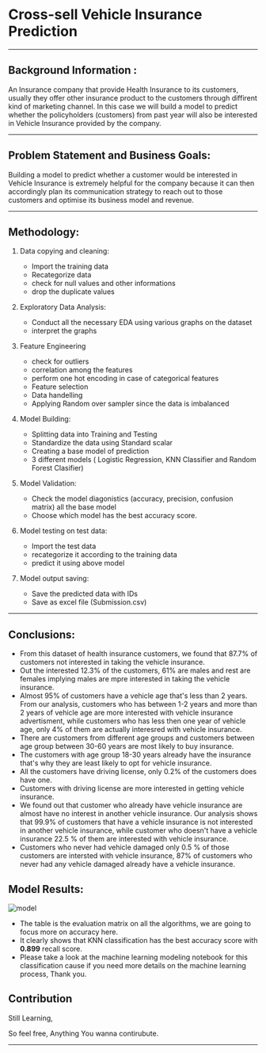 # Cross-sell Vehicle Insurance Prediction
***

## Background Information :
An Insurance company that provide Health Insurance to its customers, usually they offer other insurance product to the customers through diffirent kind of marketing channel. In this case we will build a model to predict whether the policyholders (customers) from past year will also be interested in Vehicle Insurance provided by the company.
***

## Problem Statement and Business Goals:
Building a model to predict whether a customer would be interested in Vehicle Insurance is extremely helpful for the company because it can then accordingly plan its communication strategy to reach out to those customers and optimise its business model and revenue.
***

## Methodology:

 1. Data copying and cleaning:
    * Import the training data
    * Recategorize data
    * check for null values and other informations
    * drop the duplicate values
 
 3. Exploratory Data Analysis:
    * Conduct all the necessary EDA using various graphs on the dataset
    * interpret the graphs
  
 4. Feature Engineering
    * check for outliers
    * correlation among the features
    * perform one hot encoding in case of categorical features
    * Feature selection
    * Data handelling
    * Applying Random over sampler since the data is imbalanced

 5. Model Building:
    * Splitting data into Training and Testing
    * Standardize the data using Standard scalar
    * Creating a base model of prediction
    * 3 different models ( Logistic Regression, KNN Classifier and Random Forest Clasifier)
   
 6. Model Validation:
    * Check the model diagonistics (accuracy, precision, confusion matrix) all the base model
    * Choose which model has the best accuracy score.

 7. Model testing on test data:
    * Import the test data
    * recategorize it according to the training data
    * predict it using above model

 8. Model output saving:
    * Save the predicted data with IDs
    * Save as excel file (Submission.csv)
***

## Conclusions:
   * From this dataset of health insurance customers, we found that 87.7% of customers not interested in taking the vehicle insurance.
   * Out the interested 12.3% of the customers, 61% are males and rest are females implying males are mpre interested in taking the vehicle insurance.
   * Almost 95% of customers have a vehicle age that's less than 2 years. From our analysis, customers who has between 1-2 years and more than 2 years of vehicle age are more interested with vehicle insurance
     advertisment, while customers who has less then one year of vehicle age, only 4% of them are actually interesred with vehicle insurance.
   * There are customers from different age groups and customers between age group between 30-60 years are most likely to buy insurance.
   * The customers with age group 18-30 years already have the insurance that's why they are least likely to opt for vehicle insurance.
   * All the customers have driving license, only 0.2% of the customers does have one.
   * Customers with driving license are more interested in getting vehicle insurance.
   * We found out that customer who already have vehicle insurance are almost have no interest in another vehicle insurance. Our analysis shows that 99.9% of customers that have a vehicle insurance is not
     interested in another vehicle insurance, while customer who doesn't have a vehicle insurance 22.5 % of them are interested with vehicle insurance.
   * Customers who never had vehicle damaged only 0.5 % of those customers are intersted with vehicle insurance, 87% of customers who never had any vehicle damaged already have a vehicle insurance.
  
 
## Model Results:


 ![model](https://github.com/Shipra-09/Project-Health-Insurance/assets/142134509/fd0e9a1b-776f-44eb-9881-4a2588931684)

   * The table is the evaluation matrix on all the algorithms, we are going to focus more on accuracy here.
   * It clearly shows that KNN classification has the best accuracy score with **0.899** recall score.
   * Please take a look at the machine learning modeling notebook for this classification cause if you need more details on the machine learning process, Thank you.

## Contribution

Still Learning,

So feel free, Anything You wanna contirubute.

***
       

